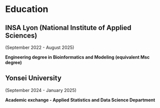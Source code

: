 # Education 

## INSA Lyon (National Institute of Applied Sciences)
(September 2022 - August 2025)

**Engineering degree in Bioinformatics and Modeling (equivalent Msc degree)**

## Yonsei University
(September 2024 - January 2025)

**Academic exchange - Applied Statistics and Data Science Department**
